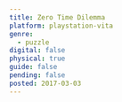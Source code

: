```yaml
---
title: Zero Time Dilemma
platform: playstation-vita
genre:
  - puzzle
digital: false
physical: true
guide: false
pending: false
posted: 2017-03-03
---
```

